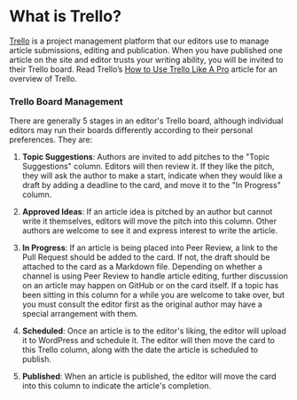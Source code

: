 # What is Trello?

[Trello](https://trello.com/) is a project management platform that our editors use to manage article submissions, editing and publication. When you have published one article on the site and editor trusts your writing ability, you will be invited to their Trello board. 
Read Trello’s [How to Use Trello Like A Pro](http://blog.trello.com/how-to-use-trello-like-a-pro) article for an overview of Trello.

### Trello Board Management
There are generally 5 stages in an editor's Trello board, although individual editors may run their boards differently according to their personal preferences. They are:

1. **Topic Suggestions**: Authors are invited to add pitches to the "Topic Suggestions" column. Editors will then review it. If they like the pitch, they will ask the author to make a start, indicate when they would like a draft by adding a deadline to the card, and move it to the "In Progress" column.

2. **Approved Ideas**: If an article idea is pitched by an author but cannot write it themselves, editors will move the pitch into this column. Other authors are welcome to see it and express interest to write the article. 

3. **In Progress**: If an article is being placed into Peer Review, a link to the Pull Request should be added to the card. If not, the draft should be attached to the card as a Markdown file. Depending on whether a channel is using Peer Review to handle article editing, further discussion on an article may happen on GitHub or on the card itself. If a topic has been sitting in this column for a while you are welcome to take over, but you must consult the editor first as the original author may have a special arrangement with them.

4. **Scheduled**: Once an article is to the editor's liking, the editor will upload it to WordPress and schedule it. The editor will then move the card to this Trello column, along with the date the article is scheduled to publish.

5. **Published**: When an article is published, the editor will move the card into this column to indicate the article's completion.

